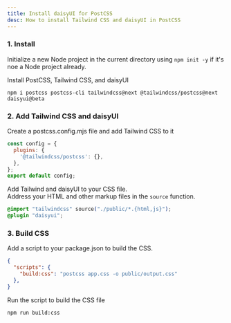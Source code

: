```yaml
---
title: Install daisyUI for PostCSS
desc: How to install Tailwind CSS and daisyUI in PostCSS
---
```


### 1. Install

Initialize a new Node project in the current directory using `npm init -y` if it's noe a Node project already.

Install PostCSS, Tailwind CSS, and daisyUI

```:Terminal
npm i postcss postcss-cli tailwindcss@next @tailwindcss/postcss@next daisyui@beta
```

### 2. Add Tailwind CSS and daisyUI

Create a postcss.config.mjs file and add Tailwind CSS to it

```js:postcss.config.mjs
const config = {
  plugins: {
    '@tailwindcss/postcss': {},
  },
};
export default config;
```

Add Tailwind and daisyUI to your CSS file.  
Address your HTML and other markup files in the `source` function.
  
```postcss:app.css
@import "tailwindcss" source("./public/*.{html,js}");
@plugin "daisyui";
```

### 3. Build CSS

Add a script to your package.json to build the CSS.

```json:package.json
{
  "scripts": {
    "build:css": "postcss app.css -o public/output.css"
  },
}
```

Run the script to build the CSS file

```:Terminal
npm run build:css
```
